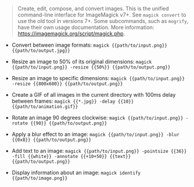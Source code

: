 > Create, edit, compose, and convert images.
> This is the unified command-line interface for ImageMagick v7+. See `magick convert` to use the old tool in versions 7+.
> Some subcommands, such as `mogrify`, have their own usage documentation.
> More information: https://imagemagick.org/script/magick.php.

- Convert between image formats:
`magick {{path/to/input.png}} {{path/to/output.jpg}}`

- Resize an image to 50% of its original dimensions:
`magick {{path/to/input.png}} -resize {{50%}} {{path/to/output.png}}`

- Resize an image to specific dimensions:
`magick {{path/to/input.png}} -resize {{800x600}} {{path/to/output.png}}`

- Create a GIF of all images in the current directory with 100ms delay between frames:
`magick {{*.jpg}} -delay {{10}} {{path/to/animation.gif}}`

- Rotate an image 90 degrees clockwise:
`magick {{path/to/input.png}} -rotate {{90}} {{path/to/output.png}}`

- Apply a blur effect to an image:
`magick {{path/to/input.png}} -blur {{0x8}} {{path/to/output.png}}`

- Add text to an image:
`magick {{path/to/input.png}} -pointsize {{36}} -fill {{white}} -annotate {{+10+50}} {{text}} {{path/to/output.png}}`

- Display information about an image:
`magick identify {{path/to/image.png}}`

